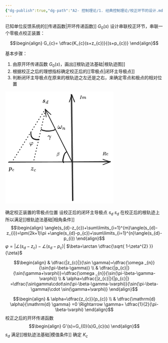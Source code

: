 ```yaml
---
{"dg-publish":true,"dg-path":"A2- 控制理论/1. 经典控制理论/校正环节的设计.md","permalink":"/A2- 控制理论/1. 经典控制理论/校正环节的设计/","dgPassFrontmatter":true,"noteIcon":"","created":"2024-05-21T15:20:28.000+08:00","updated":"2025-08-03T10:59:30.959+08:00"}
---
```


已知单位反馈系统的[[传递函数\|开环传递函数]] $G_{0}(s)$
设计串联校正环节，串联一个零极点校正装置：

$$\begin{align}
G_{c}= \dfrac{K_{c}(s+z_{c})}{(s+p_{c})}
\end{align}$$

基本步骤：
1. 由原开环传递函数 $G_{0}(s)$，画出[[根轨迹法基础\|根轨迹图]]
2. 根据校正之后的理想指标确定校正后的[[零极点\|闭环主导极点]]
3. 判断闭环主导极点在原来的根轨迹之左还是之右，来确定零点和极点的相对位置

![Functional files/Photo Resources/Pasted image 20240502142258.png](../img/user/Functional%20files/Photo%20Resources/Pasted%20image%2020240502142258.png)


确定校正装置的零极点位置
设校正后的闭环主导极点 $s_{d}$
$s_{d}$ 在校正后的根轨迹上所以满足[[根轨迹法基础\|相角条件]]
$$\begin{align}
\angle(s_{d}-z_{c})+\sum\limits_{i=1}^{m}\angle(s_{d}-z_{i})=\pm(2k+1)\pi +\angle(s_{d}-p_{c})+\sum\limits_{i=1}^{n}\angle(s_{d}-p_{i})
\end{align}$$
$\varphi=|\angle(s_{d}-z_{c})-\angle(s_{d}-p_{c})|$
$\beta=\arctan \dfrac{\sqrt{ 1-\zeta^{2} }}{\zeta}$

$$\begin{align}
 & \dfrac{|z_{c}|}{\sin \gamma}=\dfrac{\omega _{n}}{\sin(\pi-\beta-\gamma)} \\
 & \dfrac{|p_{c}|}  {\sin(\gamma+\varphi)}=\dfrac{\omega _{n}}{\sin(\pi-\beta-\gamma-\varphi)} \\
 & \alpha=\dfrac{|z_{c}|}{|p_{c}|} =\dfrac{\sin\gamma\cdot\sin(\pi-\beta-\gamma-\varphi)}{\sin(\pi-\beta-\gamma)\cdot \sin(\gamma+\varphi)}
\end{align}$$

$$\begin{align}
 & \alpha=\dfrac{z_{c}}{p_{c}} \\
 & \dfrac{\mathrm{d} \alpha}{\mathrm{d} \gamma}  =0  \Rightarrow \gamma= \dfrac{1}{2}(\pi-\beta-\varphi)
\end{align}$$
校正之后的开环传递函数
$$\begin{align}
G'(s)=G_{0}(s)G_{c}(s)
\end{align}$$
$s_{d}$ 满足[[根轨迹法基础\|模值条件]]
确定 $K_{c}$


